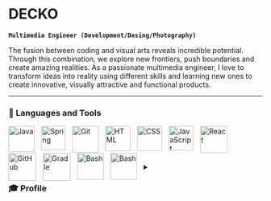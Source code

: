 # DECKO 
**`Multimedia Engineer (Development/Desing/Photography)`**

The fusion between coding and visual arts reveals incredible potential. Through this combination, we explore new frontiers, push boundaries and create amazing realities. As a passionate multimedia engineer, I love to transform ideas into reality using different skills and learning new ones to create innovative, visually attractive and functional products.

---

### 🏹 Languages and Tools

<img align="left" alt="Java" width="52px" style="padding-right:10px;" src="https://cdn.jsdelivr.net/gh/devicons/devicon/icons/java/java-original.svg"/>
<img align="left" alt="Spring" width="48px" style="padding-right:10px;" src="https://cdn.jsdelivr.net/gh/devicons/devicon/icons/spring/spring-original.svg" />
<img align="left" alt="Git" width="53px" style="padding-right:10px;" src="https://cdn.jsdelivr.net/gh/devicons/devicon/icons/git/git-original.svg" />
<img align="left" alt="HTML" width="50px" style="padding-right:10px;" src="https://cdn.jsdelivr.net/gh/devicons/devicon/icons/html5/html5-plain.svg" />
<img align="left" alt="CSS" width="50px" style="padding-right:10px;" src="https://cdn.jsdelivr.net/gh/devicons/devicon/icons/css3/css3-plain.svg" />
<img align="left" alt="JavaScript" width="49px" style="padding-right:10px;" src="https://cdn.jsdelivr.net/gh/devicons/devicon/icons/javascript/javascript-plain.svg" />
<img align="left" alt="React" width="54px" style="padding-right:10px;" src="https://cdn.jsdelivr.net/gh/devicons/devicon/icons/react/react-original.svg" />

<img align="left" alt="GitHub" width="55px" style="padding-right:10px;" src="https://cdn.jsdelivr.net/gh/devicons/devicon/icons/github/github-original.svg" />
<img align="left" alt="Gradle" width="55px" style="padding-right:10px;" src="https://cdn.jsdelivr.net/gh/devicons/devicon/icons/gradle/gradle-plain.svg" />
<img align="left" alt="Bash" width="53px" style="padding-right:10px;" src="https://cdn.jsdelivr.net/gh/devicons/devicon/icons/bash/bash-original.svg" />
<img align="left" alt="Bash" width="53px" style="padding-right:10px;" src="https://upload.wikimedia.org/wikipedia/commons/d/d5/Tailwind_CSS_Logo.svg" />

<br />
<br />


#

<details>
 <summary><h3>🎓 Profile</h3></summary>
   Multimedia Engineer from the University of San Buenaventura 
Cali, with skills in programming and audiovisual production. 
Knowledge in multiple languages of web development and 
mobile applications, profciency in methodologies, design tools 
(UX/UI), photography and video for corporate and advertising 
projects. Passionate about learning skills in diferent areas, 
including micro-economics and fundamental business analysis.

[website]: https://fkcodes.com
[youtube]: https://youtube.com/fknight
